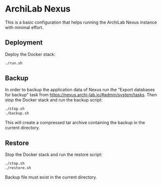 # ArchiLab Nexus

This is a basic configuration that helps running the ArchiLab Nexus instance
with minimal effort.

## Deployment

Deploy the Docker stack:

```bash
./run.sh
```

## Backup

In order to backup the application data of Nexus run the "Export databases for
backup" task from https://nexus.archi-lab.io/#admin/system/tasks. Then stop the
Docker stack and run the backup script:

```bash
./stop.sh
./backup.sh
```

This will create a compressed tar archive containing the backup in the current
directory.

## Restore

Stop the Docker stack and run the restore script:

```bash
./stop.sh
./restore.sh
```

Backup file must exist in the current directory.
